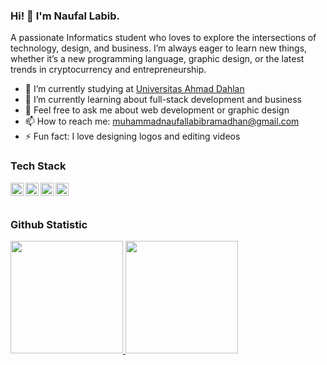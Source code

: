 ### Hi! 👋 I'm Naufal Labib.

A passionate Informatics student who loves to explore the intersections of technology, design, and business. I’m always eager to learn new things, whether it’s a new programming language, graphic design, or the latest trends in cryptocurrency and entrepreneurship.

- 🔭 I’m currently studying at <a href="https://uad.ac.id/">Universitas Ahmad Dahlan</a>
- 🌱 I’m currently learning about full-stack development and business
- 💬 Feel free to ask me about web development or graphic design
- 📫 How to reach me: muhammadnaufallabibramadhan@gmail.com
- ⚡ Fun fact: I love designing logos and editing videos

### Tech Stack
<a href="#"><img align="left" alt="JavaScript" title="JavaScript" width="21px" src="https://upload.wikimedia.org/wikipedia/commons/9/99/Unofficial_JavaScript_logo_2.svg" /></a> 
<a href="https://www.python.org/"><img align="left" alt="Python" title="Python" width="21px" src="https://upload.wikimedia.org/wikipedia/commons/c/c3/Python-logo-notext.svg" /></a> 
<a href="https://developer.android.com/"><img align="left" alt="Android" title="Android" width="21px" src="https://upload.wikimedia.org/wikipedia/commons/d/d7/Android_robot.svg" /></a> 
<a href="https://www.adobe.com/products/photoshop.html"><img align="left" alt="Photoshop" title="Photoshop" width="21px" src="https://upload.wikimedia.org/wikipedia/commons/a/af/Adobe_Photoshop_CC_icon.svg" /></a> <br>
<br>

### Github Statistic
<p align="left"> <a href="https://github.com/Naufallabibb"> 
  <img height="180em" src="https://github-readme-stats-eight-theta.vercel.app/api?username=Naufallabibb&show_icons=true&theme=algolia&include_all_commits=true&count_private=true"/> 
  <img height="180em" src="https://github-readme-stats-eight-theta.vercel.app/api/top-langs/?username=Naufallabibb&layout=compact&theme=algolia"/> 
</a> 
</p>
